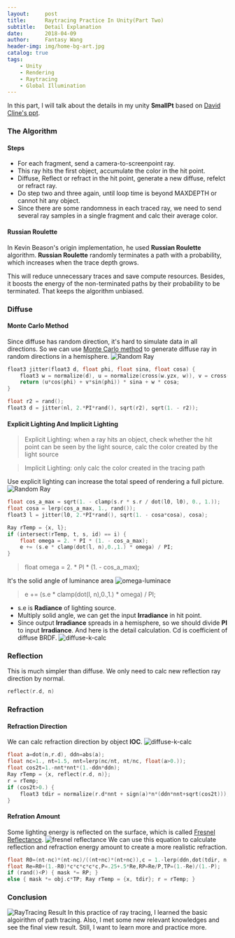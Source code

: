 ```yaml
---
layout:     post
title:      Raytracing Practice In Unity(Part Two)
subtitle:   Detail Explanation
date:       2018-04-09
author:     Fantasy Wang
header-img: img/home-bg-art.jpg
catalog: true
tags:
    - Unity
    - Rendering
    - Raytracing
    - Global Illumination
---
```

In this part, I will talk about the details in my unity **SmallPt** based on [David Cline's ppt](http://www.kevinbeason.com/smallpt/#moreinfo).
### The Algorithm

#### Steps
- For each fragment, send a camera-to-screenpoint ray.
- This ray hits the first object, accumulate the color in the hit point.
- Diffuse, Reflect or refract in the hit point, generate a new diffuse, refelct or refract ray.
- Do step two and three again, until loop time is beyond MAXDEPTH or cannot hit any object.
- Since there are some randomness in each traced ray, we need to send several ray samples in a single fragment and calc their average color.

#### Russian Roulette
In Kevin Beason's origin implementation, he used **Russian Roulette** algorithm. **Russian Roulette** randomly terminates a path with a probability, which increases when the trace depth grows. 

This will reduce unnecessary traces and save compute resources.  Besides, it boosts the energy of the non-terminated paths by their probability to be terminated. That keeps the algorithm unbiased. 

### Diffuse
#### Monte Carlo Method
Since diffuse has random direction, it's hard to simulate data in all directions. So we can use [Monte Carlo method](https://en.wikipedia.org/wiki/Monte_Carlo_method) to generate diffuse ray in random directions in a hemisphere.
![Random Ray](/img/PostsImg/RayTracing/montecarlo-randomray.png)
```c
float3 jitter(float3 d, float phi, float sina, float cosa) {
	float3 w = normalize(d), u = normalize(cross(w.yzx, w)), v = cross(w, u);
	return (u*cos(phi) + v*sin(phi)) * sina + w * cosa;
}

float r2 = rand();
float3 d = jitter(nl, 2.*PI*rand(), sqrt(r2), sqrt(1. - r2));
```
#### Explicit Lighting And Implicit Lighting
> Explicit Lighting: 
when a ray hits an object, check whether the hit point can be seen by the light source, calc the color created by the light source

> Implicit Lighting: 
only calc the color created in the tracing path

Use explicit lighting can increase the total speed of rendering a full picture.
![Random Ray](/img/PostsImg/RayTracing/explicit-lighting.png)
```c
float cos_a_max = sqrt(1. - clamp(s.r * s.r / dot(l0, l0), 0., 1.));
float cosa = lerp(cos_a_max, 1., rand());
float3 l = jitter(l0, 2.*PI*rand(), sqrt(1. - cosa*cosa), cosa);

Ray rTemp = {x, l};
if (intersect(rTemp, t, s, id) == i) {
	float omega = 2. * PI * (1. - cos_a_max);
	e += (s.e * clamp(dot(l, n),0.,1.) * omega) / PI;
}
```

> float omega = 2. * PI * (1. - cos_a_max);

It's the solid angle of luminance area
![omega-luminace](/img/PostsImg/RayTracing/omega-luminace.png)
> e += (s.e * clamp(dot(l, n),0.,1.) * omega) / PI;

- s.e is **Radiance** of lighting source. 
- Multiply solid angle, we can get the input **Irradiance** in hit point.
- Since output **Irradiance** spreads in a hemisphere, so we should divide **PI** to input **Irradiance**. And here is the detail calculation. Cd is coefficient of diffuse BRDF.
![diffuse-k-calc](/img/PostsImg/RayTracing/diffuse-k-calc.png)
### Reflection
This is much simpler than diffuse. We only need to calc new reflection ray direction by normal.
```c
reflect(r.d, n) 
```
### Refraction
#### Refraction Direction
We can calc refraction direction by object **IOC**.
![diffuse-k-calc](/img/PostsImg/RayTracing/refraction-ray.png)
```c
float a=dot(n,r.d), ddn=abs(a);
float nc=1., nt=1.5, nnt=lerp(nc/nt, nt/nc, float(a>0.));
float cos2t=1.-nnt*nnt*(1.-ddn*ddn);
Ray rTemp = {x, reflect(r.d, n)};
r = rTemp;
if (cos2t>0.) {
	float3 tdir = normalize(r.d*nnt + sign(a)*n*(ddn*nnt+sqrt(cos2t)));
}
```
#### Refration Amount
Some lighting energy is reflected on the surface, which is called [Fresnel Reflectance](https://en.wikipedia.org/wiki/Fresnel_equations).
![fresnel reflectance](/img/PostsImg/RayTracing/fresnel-reflectance.png)
We can use this equation to calculate reflection and refraction energy amount to create a more realistic refraction.
```c
float R0=(nt-nc)*(nt-nc)/((nt+nc)*(nt+nc)),c = 1.-lerp(ddn,dot(tdir, n),float(a>0.));
float Re=R0+(1.-R0)*c*c*c*c*c,P=.25+.5*Re,RP=Re/P,TP=(1.-Re)/(1.-P);
if (rand()<P) { mask *= RP; }
else { mask *= obj.c*TP; Ray rTemp = {x, tdir}; r = rTemp; }
```
### Conclusion
![RayTracing Result](/img/PostsImg/RayTracing/RayTracing.png)
In this practice of ray tracing, I learned the basic algoirithm of path tracing. Also, I met some new relevant knowledges and see the final view result. Still, I want to learn more and practice more.